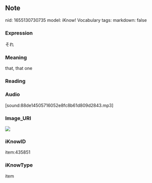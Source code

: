 ## Note
nid: 1655130730735
model: iKnow! Vocabulary
tags: 
markdown: false

### Expression
それ

### Meaning
that, that one

### Reading


### Audio
[sound:88de14505716052e8fc8b61d809d2843.mp3]

### Image_URI
<img src="fefcf8b5fc45942801a9a5c4645228a0.jpg">

### iKnowID
item:435851

### iKnowType
item

